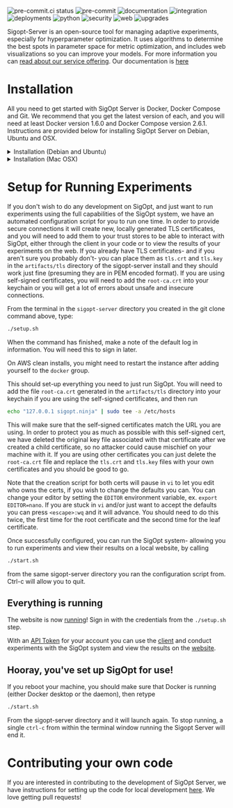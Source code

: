 <!--
Copyright © 2023 Intel Corporation

SPDX-License-Identifier: Apache License 2.0
-->

![pre-commit.ci status](https://results.pre-commit.ci/badge/github/sigopt/sigopt-server/main.svg)
![pre-commit](https://github.com/sigopt/sigopt-server/actions/workflows/pre-commit.yml/badge.svg)
![documentation](https://github.com/sigopt/sigopt-server/actions/workflows/documentation.yml/badge.svg)
![integration](https://github.com/sigopt/sigopt-server/actions/workflows/integration.yml/badge.svg)
![deployments](https://github.com/sigopt/sigopt-server/actions/workflows/local_deployments.yml/badge.svg)
![python](https://github.com/sigopt/sigopt-server/actions/workflows/python.yml/badge.svg)
![security](https://github.com/sigopt/sigopt-server/actions/workflows/security.yml/badge.svg)
![web](https://github.com/sigopt/sigopt-server/actions/workflows/web.yml/badge.svg)
![upgrades](https://github.com/sigopt/sigopt-server/actions/workflows/upgrades.yml/badge.svg)

Sigopt-Server is an open-source tool for managing adaptive experiments, especially for hyperparameter optimization. It uses algorithms to determine the best spots in parameter space for metric optimization, and includes web visualizations so you can improve your models. For more information you can [read about our service offering](https://sigopt.com/). Our documentation is [here](https://docs.sigopt.com/)

# Installation

All you need to get started with SigOpt Server is Docker, Docker Compose and Git. We recommend that you get the latest version of each, and you will need at least Docker version 1.6.0 and Docker Compose version 2.6.1. Instructions are provided below for installing SigOpt Server on Debian, Ubuntu and OSX.

<details>
<summary>Installation (Debian and Ubuntu)</summary>

From a default ubuntu install. We have tested this on Ubuntu 22.04 Jammy from a clean AWS image. If you are an another variant of Linux you can proceed at your own risk, adapting as you go.

## Install Git and Docker

First, install git.

```bash
sudo apt-get install git
```

## Get the Code

Checkout the repository:

```bash
git clone https://github.com/sigopt/sigopt-server.git
cd sigopt-server
```

## Install some necessary packages

Add the repo for the Debian release we base our docker images on. Then you need to install the docker engine. We have provided a convenience script, "./scripts/compile/install_docker_debian.sh" but it makes fairly large changes to your base operating system. If you feel capable of managing that yourself, we recommend you do it for yourself [at the Docker website.](https://docs.docker.com/engine/install/ubuntu/) Finally, add the current user to the docker group, so your user can connect to the Docker daemon.

```bash
./scripts/compile/install_docker_debian.sh
sudo groupadd docker
sudo usermod -aG docker "$(id -u -n)"
```

You will need to log out or exit your current session for these changes to take effect.

</details>

<details>
<summary>Installation (Mac OSX)</summary>

The expected development platform is a Mac running the latest OSX. This has been tested on OS X Ventura and Monterey, if you are on an older OS X you can proceed at your own risk or upgrade.

## Install Docker

This has been tested with Docker for Mac 4.1.0. You can use other versions but proceed at your own risk. You can download and install this version of Docker [here](https://docs.docker.com/desktop/release-notes/#401).

### Docker Configuration

After installing and starting Docker, you should configure some settings.
This can be done from the system tray icon (top right) by selecting `Preferences...`.

#### Configure resources

From the Docker system tray icon, select `Preferences...`, then navigate to the `Resources` tab.
Select 4CPU and 4GB memory.
Apply and restart.

<details>
<summary> Resource Usage Warning (Mac) </summary>

##### CPU

Sometimes Docker appears to use a large amout of CPU while apparently being idle.
Make sure there really is nothing running with `docker ps`.
If there is indeed nothing running, try reducing the number of CPUs allocated to Docker.
This will require a restart of Docker.

</details>
</details>

# Setup for Running Experiments

If you don't wish to do any development on SigOpt, and just want to run experiments using the full capabilities of the SigOpt system, we have an automated configuration script for you to run one time. In order to provide secure connections it will create new, locally generated TLS certificates, and you will need to add them to your trust stores to be able to interact with SigOpt, either through the client in your code or to view the results of your experiments on the web. If you already have TLS certificates- and if you aren't sure you probably don't- you can place them as `tls.crt` and `tls.key` in the `artifacts/tls` directory of the sigopt-server install and they should work just fine (presuming they are in PEM encoded format). If you are using self-signed certificates, you will need to add the `root-ca.crt` into your keychain or you will get a lot of errors about unsafe and insecure connections.

From the terminal in the `sigopt-server` directory you created in the git clone command above, type:

```bash
./setup.sh
```

When the command has finished, make a note of the default log in information. You will need this to sign in later.

On AWS clean installs, you might need to restart the instance after adding yourself to the `docker` group.

This should set-up everything you need to just run SigOpt. You will need to add the file `root-ca.crt` generated in the `artifacts/tls` directory into your keychain if you are using the self-signed certificates, and then run

```bash
echo "127.0.0.1 sigopt.ninja" | sudo tee -a /etc/hosts
```

This will make sure that the self-signed certificates match the URL you are using. In order to protect you as much as possible with this self-signed cert, we have deleted the original key file associated with that certificate after we created a child certificate, so no attacker could cause mischief on your machine with it. If you are using other certificates you can just delete the `root-ca.crt` file and replace the `tls.crt` and `tls.key` files with your own certificates and you should be good to go.

Note that the creation script for both certs will pause in `vi` to let you edit who owns the certs, if you wish to change the defaults you can. You can change your editor by setting the `EDITOR` environment variable, ex. `export EDITOR=nano`. If you are stuck in `vi` and/or just want to accept the defaults you can press `<escape>:wq` and it will advance. You should need to do this twice, the first time for the root certificate and the second time for the leaf certificate.

Once successfully configured, you can run the SigOpt system- allowing you to run experiments and view their results on a local website, by calling

```bash
./start.sh
```

from the same sigopt-server directory you ran the configuration script from. Ctrl-c will allow you to quit.

## Everything is running

The website is now [running](https://sigopt.ninja:4443/)! Sign in with the credentials from the `./setup.sh` step.

With an [API Token](https://sigopt.ninja:4443/tokens/info) for your account you can use the [client](https://github.com/sigopt/sigopt-python) and conduct experiments with the SigOpt system and view the results on the [website](https://sigopt.ninja:4443/).

## Hooray, you've set up SigOpt for use!

If you reboot your machine, you should make sure that Docker is running (either Docker desktop or the daemon), then retype

```bash
./start.sh
```

From the sigopt-server directory and it will launch again. To stop running, a single `ctrl-c` from within the terminal window running the Sigopt Server will end it.

# Contributing your own code

If you are interested in contributing to the development of SigOpt Server, we have instructions for setting up the code for local development [here](./DEVELOPMENT.md). We love getting pull requests!
